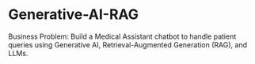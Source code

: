 # Generative-AI-RAG
Business Problem: Build a Medical Assistant chatbot to handle patient queries using Generative AI, Retrieval-Augmented Generation (RAG), and LLMs.
